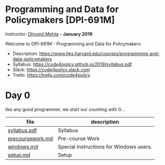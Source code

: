 # Programming and Data for Policymakers [DPI-691M]


Instructor: [Dhrumil Mehta](https://www.hks.harvard.edu/faculty/dhrumil-mehta) - **January 2019**

Welcome to DPI-691M - Programming and Data for Policymakers

* Description: https://www.hks.harvard.edu/courses/programming-and-data-policymakers
* Syllabus: https://code4policy.github.io/2019/syllabus.pdf
* Slack: https://code4policy.slack.com
* Trello: https://trello.com/code4policy

# Day 0
like any good programmer, we start our counting with 0...

file | description
-----|------------
[syllabus.pdf](syllabus.pdf) | Syllabus
[precoursework.md](precoursework.md) | Pre-course Work
[windows.md](windows.md) | Special instructions for Windows users.
[setup.md](setup.md) | Setup

